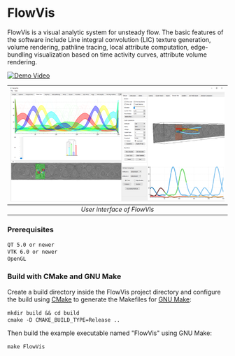 # FlowVis
FlowVis is a visual analytic system for unsteady flow. The basic features of the software include Line integral convolution (LIC) texture generation, volume rendering, pathline tracing, local attribute computation, edge-bundling visualization based on time activity curves, attribute volume rendering.

[![Demo Video](https://img.youtube.com/vi/YltJbJSuS5A/0.jpg)](https://www.youtube.com/watch?v=YltJbJSuS5A)



| ![user_interface](https://github.com/duongnb09/FlowVis/blob/master/resources/img/user_interface.png) | 
|:--:| 
| *User interface of FlowVis* |


### Prerequisites

```
QT 5.0 or newer
VTK 6.0 or newer
OpenGL
```
### Build with CMake and GNU Make
Create a build directory inside the FlowVis project directory and configure the
build using [CMake](https://cmake.org) to generate the Makefiles for
[GNU Make](https://www.gnu.org/software/make/):
```
mkdir build && cd build
cmake -D CMAKE_BUILD_TYPE=Release ..
```

Then build the example executable named "FlowVis" using GNU Make:
```
make FlowVis
```



